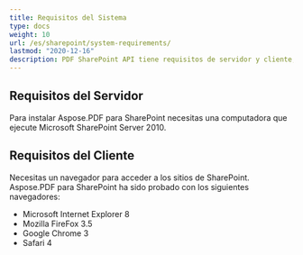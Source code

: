 ```yaml
---
title: Requisitos del Sistema
type: docs
weight: 10
url: /es/sharepoint/system-requirements/
lastmod: "2020-12-16"
description: PDF SharePoint API tiene requisitos de servidor y cliente, así como la necesidad de una computadora que ejecute Microsoft SharePoint Server.
---
```


## **Requisitos del Servidor**

Para instalar Aspose.PDF para SharePoint necesitas una computadora que ejecute Microsoft SharePoint Server 2010.

## **Requisitos del Cliente**

Necesitas un navegador para acceder a los sitios de SharePoint. Aspose.PDF para SharePoint ha sido probado con los siguientes navegadores:

- Microsoft Internet Explorer 8
- Mozilla FireFox 3.5
- Google Chrome 3
- Safari 4